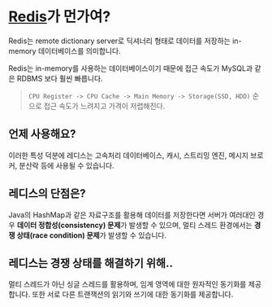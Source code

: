 # [Redis](https://redis.io/)가 먼가여?

Redis는 remote dictionary server로 딕셔너리 형태로 데이터를 저장하는 in-memory 데이터베이스를 의미합니다. 

Redis는 in-memory를 사용하는 데이터베이스이기 때문에 접근 속도가 MySQL과 같은 RDBMS 보다 훨씬 빠릅니다. 

> `CPU Register -> CPU Cache -> Main Memory -> Storage(SSD, HDD)` 순으로 접근 속도가 느려지고 가격이 저렵해진다.

## 언제 사용해요?

이러한 특성 덕분에 레디스는 고속처리 데이터베이스, 캐시, 스트리밍 엔진, 메시지 브로커, 분산락 등에 사용될 수 있습니다. 

## 레디스의 단점은?

Java의 HashMap과 같은 자료구조를 활용해 데이터를 저장한다면 서버가 여러대인 경우 **데이터 정합성(consistency) 문제**가 발생할 수 있으며, 멀티 스레드 환경에서는 **경쟁 상태(race condition) 문제**가 발생할 수 있습니다. 

## 레디스는 경쟁 상태를 해결하기 위해..

멀티 스레드가 아닌 싱글 스레드를 활용하며, 임계 영역에 대한 원자적인 동기화를 제공합니다. 또한 서로 다른 트랜잭션의 읽기와 쓰기에 대한 동기화를 제공합니다. 
